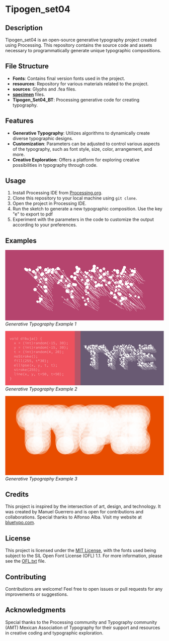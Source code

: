 # Tipogen_set04

## Description

Tipogen_set04 is an open-source generative typography project created using Processing. This repository contains the source code and assets necessary to programmatically generate unique typographic compositions.

## File Structure

- **Fonts**: Contains final version fonts used in the project.
- **resources**: Repository for various materials related to the project.
- **sources**: Glyphs and .fea files.
- **[specimen](./specimen/Specimen_Color.pdf)** files.
- **Tipogen_Set04_BT**: Processing generative code for creating typography.

## Features

- **Generative Typography**: Utilizes algorithms to dynamically create diverse typographic designs.
- **Customization**: Parameters can be adjusted to control various aspects of the typography, such as font style, size, color, arrangement, and more.
- **Creative Exploration**: Offers a platform for exploring creative possibilities in typography through code.

## Usage

1. Install Processing IDE from [Processing.org](https://processing.org/download/).
2. Clone this repository to your local machine using `git clone`.
3. Open the project in Processing IDE.
4. Run the sketch to generate a new typographic composition. Use the key "e" to export to pdf
5. Experiment with the parameters in the code to customize the output according to your preferences.

## Examples

![Example 1](./resources/example1.gif)<br>
*Generative Typography Example 1*

![Example 2](./resources/example2b.gif)<br>
*Generative Typography Example 2*

![Example 2](./resources/TypoGen_02.gif)<br>
*Generative Typography Example 3*


## Credits

This project is inspired by the intersection of art, design, and technology. It was created by Manuel Guerrero and is open for contributions and collaborations. Special thanks to Alfonso Alba. Visit my website at [bluetypo.com](https://bluetypo.com).

## License

This project is licensed under the [MIT License](LICENSE), with the fonts used being subject to the SIL Open Font License (OFL) 1.1. For more information, please see the [OFL.txt](OFL.txt) file.

## Contributing

Contributions are welcome! Feel free to open issues or pull requests for any improvements or suggestions.

## Acknowledgments

Special thanks to the Processing community and Typography community (AMT) Mexican Association of Typography for their support and resources in creative coding and typographic exploration.
